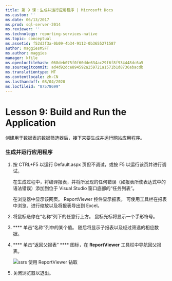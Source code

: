 ```yaml
---
title: 第 9 课：生成并运行应用程序 | Microsoft Docs
ms.custom: ''
ms.date: 06/13/2017
ms.prod: sql-server-2014
ms.reviewer: ''
ms.technology: reporting-services-native
ms.topic: conceptual
ms.assetid: f52d3f3a-0b09-4b34-9112-0b3655271587
author: maggiesMSFT
ms.author: maggies
manager: kfile
ms.openlocfilehash: 068deb075f0f60dde634ac29f6f8f934448dc6a5
ms.sourcegitcommit: ad4d92dce894592a259721a1571b1d8736abacdb
ms.translationtype: MT
ms.contentlocale: zh-CN
ms.lasthandoff: 08/04/2020
ms.locfileid: "87578699"
---
```

# <a name="lesson-9-build-and-run-the-application"></a>Lesson 9: Build and Run the Application
  创建用于数据表的数据筛选器后，接下来要生成并运行网站应用程序。

### <a name="to-build-and-run-the-application"></a>生成并运行应用程序

1.   按 CTRL+F5 以运行 Default.aspx 页但不调试，或按 F5 以运行该页并进行调试。

      在生成过程中，将编译报表，并将所发现的任何错误（如报表所使表达式中的语法错误）添加到位于 Visual Studio 窗口底部的“任务列表”。

     在浏览器中显示该网页。 ReportViewer 控件显示报表。 可使用工具栏在报表中浏览、进行缩放以及将报表导出到 Excel。

2.   将鼠标悬停在“名称”列下的任意行上方。 鼠标光标将显示一个手形符号。

3.  **** 单击“名称”列中的某个值。 随后将显示子报表以及经过筛选的相应数据。

4.  **** 单击“返回父报表” **** 图标，在 **ReportViewer** 工具栏中导航回父报表。

     ![ssrs 使用 ReportViewer 钻取](../../2014/tutorials/media/ssrs-drillthrough-report.png "ssrs 使用 ReportViewer 钻取")

5.  关闭浏览器以退出。


